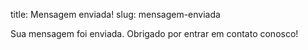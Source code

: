 title: Mensagem enviada!
slug: mensagem-enviada

Sua mensagem foi enviada. Obrigado por entrar em contato conosco!
